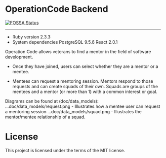 # OperationCode Backend
[![FOSSA Status](https://app.fossa.io/api/projects/git%2Bhttps%3A%2F%2Fgithub.com%2FOperationCode%2Foperationcode_backend.svg?type=shield)](https://app.fossa.io/projects/git%2Bhttps%3A%2F%2Fgithub.com%2FOperationCode%2Foperationcode_backend?ref=badge_shield)

-------

* Ruby version
    2.3.3
* System dependencies
    PostgreSQL 9.5.6
    React 2.0.1

Operation Code allows veterans to find a mentor in the field of software development.  


- Once they have joined, users can select whether they are a mentor or a mentee.

- Mentees can request a mentoring session. Mentors respond to those requests and can create squads of their own. Squads are groups of the mentees and a mentor (or more than 1) with a common interest or goal.

Diagrams can be found at (doc/data_models):
...doc/data_models/request.png - Illustrates how a mentee user can request a mentoring session
...doc/data_models/squad.png - Illustrates the mentor/mentee relationship of a squad.

# License
This project is licensed under the terms of the MIT license.
